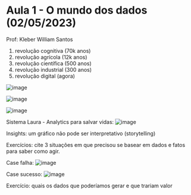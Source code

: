 # Aula 1 - O mundo dos dados (02/05/2023)
Prof: Kleber William Santos

1. revolução cognitiva (70k anos)
2. revolução agrícola (12k anos)
3. revolução científica (500 anos)
4. revolução industrial (300 anos)
5. revolução digital (agora)



![image](https://user-images.githubusercontent.com/24459642/235800697-145a6806-7e2a-4bde-bb36-f6bccb461a9d.png)

![image](https://user-images.githubusercontent.com/24459642/235800703-ccb96757-3fb2-4a06-ae87-2a57c668fad3.png)

![image](https://user-images.githubusercontent.com/24459642/235802127-ebc57cc5-4183-4913-bad5-d76bf2adccd7.png)


Sistema Laura - Analytics para salvar vidas:
![image](https://user-images.githubusercontent.com/24459642/235804487-594fbcf4-6239-43f3-a35f-097419ab529c.png)


Insights:
um gráfico não pode ser interpretativo (storytelling)


Exercícios:
cite 3 situações em que precisou se basear em dados e fatos para saber como agir.

Case falha:
![image](https://user-images.githubusercontent.com/24459642/235813176-810e5342-646d-4513-907a-43f483004f0c.png)

Case sucesso:
![image](https://user-images.githubusercontent.com/24459642/235813868-6f42d724-82b5-4ccd-a7bd-10e381d96ad7.png)


Exercício:
quais os dados que poderíamos gerar e que trariam valor
